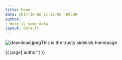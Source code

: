 ```yaml
---
title: Home
date: 2017-10-06 11:15:00 -04:00
author:
- Here is some data
layout: default
---
```


![download.jpeg](/uploads/download.jpeg)This is the trusty sidekick homepage

{{ page['author'] }}